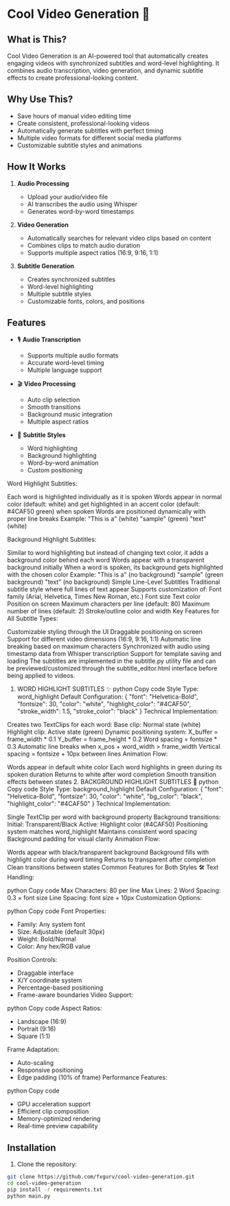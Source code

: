 # Cool Video Generation 🎥

## What is This?
Cool Video Generation is an AI-powered tool that automatically creates engaging videos with synchronized subtitles and word-level highlighting. It combines audio transcription, video generation, and dynamic subtitle effects to create professional-looking content.

## Why Use This?
- Save hours of manual video editing time
- Create consistent, professional-looking videos
- Automatically generate subtitles with perfect timing
- Multiple video formats for different social media platforms
- Customizable subtitle styles and animations

## How It Works
1. **Audio Processing**
   - Upload your audio/video file
   - AI transcribes the audio using Whisper
   - Generates word-by-word timestamps

2. **Video Generation**
   - Automatically searches for relevant video clips based on content
   - Combines clips to match audio duration
   - Supports multiple aspect ratios (16:9, 9:16, 1:1)

3. **Subtitle Generation**
   - Creates synchronized subtitles
   - Word-level highlighting
   - Multiple subtitle styles
   - Customizable fonts, colors, and positions

## Features
- 🎙️ **Audio Transcription**
  - Supports multiple audio formats
  - Accurate word-level timing
  - Multiple language support

- 🎬 **Video Processing**
  - Auto clip selection
  - Smooth transitions
  - Background music integration
  - Multiple aspect ratios

- 📝 **Subtitle Styles**
  - Word highlighting
  - Background highlighting
  - Word-by-word animation
  - Custom positioning

 Word Highlight Subtitles:

Each word is highlighted individually as it is spoken
Words appear in normal color (default: white) and get highlighted in an accent color (default: #4CAF50 green) when spoken
Words are positioned dynamically with proper line breaks
Example: "This is a" (white) "sample" (green) "text" (white)






Background Highlight Subtitles:

Similar to word highlighting but instead of changing text color, it adds a background color behind each word
Words appear with a transparent background initially
When a word is spoken, its background gets highlighted with the chosen color
Example: "This is a" (no background) "sample" (green background) "text" (no background)
Simple Line-Level Subtitles
Traditional subtitle style where full lines of text appear
Supports customization of:
Font family (Arial, Helvetica, Times New Roman, etc.)
Font size
Text color
Position on screen
Maximum characters per line (default: 80)
Maximum number of lines (default: 2)
Stroke/outline color and width
Key Features for All Subtitle Types:

Customizable styling through the UI
Draggable positioning on screen
Support for different video dimensions (16:9, 9:16, 1:1)
Automatic line breaking based on maximum characters
Synchronized with audio using timestamp data from Whisper transcription
Support for template saving and loading
The subtitles are implemented in the subtitle.py utility file and can be previewed/customized through the subtitle_editor.html interface before being applied to videos.

1. WORD HIGHLIGHT SUBTITLES ✨
python
Copy code
Style Type: word_highlight
Default Configuration:
{
    "font": "Helvetica-Bold",
    "fontsize": 30,
    "color": "white",
    "highlight_color": "#4CAF50",
    "stroke_width": 1.5,
    "stroke_color": "black"
}
Technical Implementation:

Creates two TextClips for each word:
Base clip: Normal state (white)
Highlight clip: Active state (green)
Dynamic positioning system:
X_buffer = frame_width * 0.1
Y_buffer = frame_height * 0.2
Word spacing = fontsize * 0.3
Automatic line breaks when x_pos + word_width > frame_width
Vertical spacing = fontsize + 10px between lines
Animation Flow:

Words appear in default white color
Each word highlights in green during its spoken duration
Returns to white after word completion
Smooth transition effects between states
2. BACKGROUND HIGHLIGHT SUBTITLES 🎯
python
Copy code
Style Type: background_highlight
Default Configuration:
{
    "font": "Helvetica-Bold",
    "fontsize": 30,
    "color": "white",
    "bg_color": "black",
    "highlight_color": "#4CAF50"
}
Technical Implementation:

Single TextClip per word with background property
Background transitions:
Initial: Transparent/Black
Active: Highlight color (#4CAF50)
Positioning system matches word_highlight
Maintains consistent word spacing
Background padding for visual clarity
Animation Flow:

Words appear with black/transparent background
Background fills with highlight color during word timing
Returns to transparent after completion
Clean transitions between states
Common Features for Both Styles 🛠️
Text Handling:

python
Copy code
Max Characters: 80 per line
Max Lines: 2
Word Spacing: 0.3 × font size
Line Spacing: font size + 10px
Customization Options:

python
Copy code
Font Properties:
- Family: Any system font
- Size: Adjustable (default 30px)
- Weight: Bold/Normal
- Color: Any hex/RGB value

Position Controls:
- Draggable interface
- X/Y coordinate system
- Percentage-based positioning
- Frame-aware boundaries
Video Support:

python
Copy code
Aspect Ratios:
- Landscape (16:9)
- Portrait (9:16)
- Square (1:1)

Frame Adaptation:
- Auto-scaling
- Responsive positioning
- Edge padding (10% of frame)
Performance Features:

python
Copy code
- GPU acceleration support
- Efficient clip composition
- Memory-optimized rendering
- Real-time preview capability

## Installation

1. Clone the repository:
```bash
git clone https://github.com/fxgurv/cool-video-generation.git
cd cool-video-generation
pip install -r requirements.txt
python main.py
